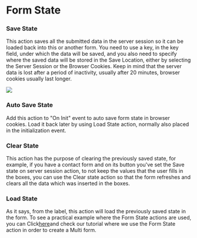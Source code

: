 # Form State

### Save State

This action saves all the submitted data in the server session so it can be loaded back into this or another form. You need to use a key, in the key field, under which the data will be saved, and you also need to specify where the saved data will be stored in the Save Location, either by selecting the Server Session or the Browser Cookies. Keep in mind that the server data is lost after a period of inactivity, usually after 20 minutes, browser cookies usually last longer.

![](http://action-form.dnnsharp.com/_/rsrc/1406194377676/form-actions/form-state/state.png)

### Auto Save State

Add this action to "On Init" event to auto save form state in browser cookies. Load it back later by using Load State action, normally also placed in the initialization event.

###  

### Clear State

This action has the purpose of clearing the previously saved state, for example, if you have a contact form and on its button you've set the Save state on server session action, to not keep the values that the user fills in the boxes, you can use the Clear state action so that the form refreshes and clears all the data which was inserted in the boxes.

###  

### Load State

As it says, from the label, this action will load the previously saved state in the form. To see a practical example where the Form State actions are used, you can Click[here](https://www.gitbook.com/book/dnnsharp/common/edit#)and check our tutorial where we use the Form State action in order to create a Multi form.

